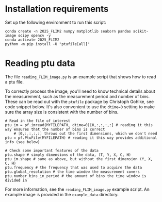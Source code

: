 

# Installation requirements

Set up the following environment to run this script:

```
conda create -n 2025_FLIM2 numpy matplotlib seaborn pandas scikit-image scipy opencv -y
conda activate 2025_FLIM2
python -m pip install -U "ptufile[all]"
```

# Reading ptu data

The file `reading_FLIM_image.py` is an example script that shows how to read a ptu file.

To correctly process the image, you'll need to know technical details about the measurement, such as the measurement period and number of bins.
These can be read out with the `ptufile` package by Christoph Gohlke, see code snippet below.
It's also convenient to use the `dtime=0` setting to make sure the array size is consistent with the number of bins.

```
# Read in the file of interest
ptu_im = pf.imread(MYFILEPATH, dtime=0)[0,:,:,:,:] # reading it this way ensures that the number of bins is correct
    # [0,:,:,:,:] throws out the first dimensions, which we don't need
ptu = pf.PtuFile(MYFILEPATH) # reading it this way provides additional info (see below)

# Check some important features of the data
ptu.shape # simply dimensions of the data, (T, Y, X, C, H)
ptu_im.shape # same as above, but without the first dimension (Y, X, C, H)
ptu.frequency # the frequency that was used to acquire the data
ptu.global_resolution # the time window the measurement covers
ptu.number_bins_in_period # the amount of bins the time window is divided in
```

For more information, see the `reading_FLIM_image.py` example script.
An example image is provided in the `example_data` directory.
